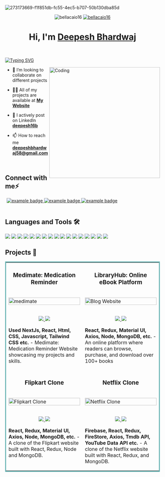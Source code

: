 ![273173669-f1f851db-fc55-4ec5-b707-50b130dba85d](https://github.com/bellacaio16/bellacaio16/assets/147348222/36ab5cc1-e0ae-48ec-823f-f0eeb8c181c9)

<p align="center">
<img src="https://komarev.com/ghpvc/?username=bellacaio16&label=Profile%20views&color=6805D3&style=flat" alt="bellacaio16" />
 <a href="https://github.com/bellacaio16?tab=followers"> 
  <img src="https://img.shields.io/github/followers/bellacaio16?style=social&label=Follow" alt="bellacaio16" />
 </a>
</p>

<h1 align="center" >Hi, I'm <a href="https://linkedin.com/in/deepesh16b" target="_blank">Deepesh Bhardwaj <br> </a> </h1> <br>

[![Typing SVG](https://readme-typing-svg.herokuapp.com?font=Fira+Code&weight=500&size=21&duration=4500&pause=1000&color=89E1FF&multiline=true&width=700&lines=A+passionate+Full+Stack+Developer+from+India)](https://git.io/typing-svg)

<img align="right" alt="Coding" width="360" src="https://www.wingstechsolutions.com/wp-content/uploads/2022/03/full-stack-development.gif">

- 👯 I’m looking to collaborate on different projects

- 👨‍💻 All of my projects are available at **[My Website](https://deepesh16b.netlify.app)**

- 📝 I actively post on LinkedIn **[deepesh16b](https://www.linkedin.com/in/deepesh16b/)**
 
- 📫 How to reach me **deepeshbhardwaj58@gmail.com**
<br>

## Connect with me⚡

<p align="left" style="margin: 0 5px;">
  <a href="https://linkedin.com/in/deepesh16b">
    <img src="https://github.com/bellacaio16/bellacaio16/assets/147348222/da3b8064-038d-498b-a79e-b61ae4de6092" alt="example badge" style="vertical-align:top margin:6px 4px">
  </a> 
  <a href="https://instagram.com/deepesh16b">
    <img src="https://github.com/bellacaio16/bellacaio16/assets/147348222/bcbadbb6-12c3-40e4-bfe7-21b085b288d1" alt="example badge" style="vertical-align:top margin:6px 4px">
  </a> 
 <a href="mailto:deepeshbhardwaj58@gmail.com">
    <img src="https://github.com/bellacaio16/bellacaio16/assets/147348222/0455c2c5-50ff-49eb-83d1-74376859427a" alt="example badge" style="vertical-align:top margin:6px 4px">
  </a> 

</p>
<br> 


## Languages and Tools 🛠

![](https://img.shields.io/badge/Code-HTML5-informational?style=flat&logo=html5&logoColor=white&color=brightgreen)
![](https://img.shields.io/badge/Code-CSS3-informational?style=flat&logo=css3&logoColor=white&color=brightgreen)
![](https://img.shields.io/badge/Code-JavaScript-informational?style=flat&logo=javascript&logoColor=white&color=brightgreen)
![](https://img.shields.io/badge/Code-Bootstrap-informational?style=flat&logo=bootstrap&logoColor=white&color=brightgreen)
![](https://img.shields.io/badge/Database-MongoDB-informational?style=flat&logo=mongodb&logoColor=white&color=brightgreen)
![](https://img.shields.io/badge/Database-MySQL-informational?style=flat&logo=mysql&logoColor=white&color=brightgreen)
![](https://img.shields.io/badge/Tool-Firebase-informational?style=flat&logo=firebase&logoColor=white&color=brightgreen)
![](https://img.shields.io/badge/Code-ReactJS-informational?style=flat&logo=react&logoColor=white&color=brightgreen)
![](https://img.shields.io/badge/Code-NodeJS-informational?style=flat&logo=node.js&logoColor=white&color=brightgreen)
![](https://img.shields.io/badge/Code-Python-informational?style=flat&logo=python&logoColor=white&color=brightgreen)
![](https://img.shields.io/badge/Code-C++-informational?style=flat&logo=cplusplus&logoColor=white&color=brightgreen)
![](https://img.shields.io/badge/Code-Express-informational?style=flat&logo=express&logoColor=white&color=brightgreen)
![](https://img.shields.io/badge/Code-SASS-informational?style=flat&logo=sass&logoColor=white&color=brightgreen)
![](https://img.shields.io/badge/Tools-Git-informational?style=flat&logo=git&logoColor=white&color=brightgreen)
![](https://img.shields.io/badge/Shell-Bash-informational?style=flat&logo=gnu-bash&logoColor=white&color=brightgreen)
![](https://img.shields.io/badge/OS-Linux-informational?style=flat&logo=linux&logoColor=white&color=brightgreen)
![](https://img.shields.io/badge/Editor-VSCode-informational?style=flat&logo=visualstudiocode&logoColor=white&color=brightgreen)
<br>

## Projects 🚀

<table bordercolor="#66b2b2">
   <tr>
     <td width="50%" valign="top">
  <h3 align="center">Medimate: Medication Reminder</h3>
  <br />
    <a target="_blank" href="https://medimate-rho.vercel.app/">
      <img src="https://github.com/bellacaio16/bellacaio16/assets/147348222/e4b6b383-eec5-42a7-b24a-3ee8de00d193" width="100%" alt="medimate"/>
    </a>
  <br />
    <p align="center">
      <br>
      <a href="https://github.com/bellacaio16/medimate-next.js" target="_blank">
        <img src="https://img.shields.io/static/v1?label=|&message=REPO&color=f&style=plastic&logo=github&logo-color=white"/>
      </a>
      <a href="https://medimate-rho.vercel.app/" target="_blank">
        <img src="https://img.shields.io/static/v1?label=|&message=WEBSITE&color=cdf998&style=plastic&logo=wordpress&logo-color=white"/>
      </a>
  </p>
    <p><strong>Used NextJs, React, Html, CSS, Javascript, Tailwind CSS etc.</strong> - Medimate: Medication Reminder Website showcasing my projects and skills.</p>
</td>
    <td width="50%" valign="top">
      <h3 align="center">LibraryHub: Online eBook Platform</h3>
      <br />
        <a target="_blank" href="https://libraryhub16.netlify.app/">
          <img src="https://github.com/bellacaio16/bellacaio16/assets/147348222/763c7925-9c64-4d17-ae00-a3439d198848" width="100%" alt="Blog Website"/>
        </a>
      <br />
        <p align="center">
          <br>
  <a href="https://github.com/bellacaio16/LibraryHub" target="_blank">
    <img src="https://img.shields.io/static/v1?label=|&message=REPO&color=f&style=plastic&logo=github&logo-color=white"/>
  </a>
  <a href="https://libraryhub16.netlify.app/" target="_blank">
    <img src="https://img.shields.io/static/v1?label=|&message=WEBSITE&color=cdf998&style=plastic&logo=wordpress&logo-color=white"/>
  </a>
      </p>
        <p><strong>React, Redux, Material UI, Axios, Node, MongoDB, etc.</strong> -An online platform where readers can browse, purchase, and download over 100+ books</p>
</td>
 

  </tr>
  <tr>
    <td width="50%" valign="top">
      <h3 align="center">Flipkart Clone</h3>
        <br />
        <a target="_blank" href="https://ecommerce16.netlify.app/">
            <img src="https://github.com/bellacaio16/bellacaio16/assets/147348222/32f0c698-bb24-4418-b6b9-d1493a12ca75" width="100%" alt="Flipkart Clone"/>
        </a>
        <br />
        <p align="center">
          <br>
  <a href="https://github.com/bellacaio16/flipkart-clone" target="_blank">
    <img src="https://img.shields.io/static/v1?label=|&message=REPO&color=f&style=plastic&logo=github&logo-color=white"/>
  </a>
  <a href="https://ecommerce16.netlify.app/" target="_blank">
    <img src="https://img.shields.io/static/v1?label=|&message=WEBSITE&color=cdf998&style=plastic&logo=wordpress&logo-color=white"/>
  </a>
      </p>
        <p><strong>React, Redux, Material UI, Axios, Node, MongoDB, etc.</strong> - A clone of the Flipkart website built with React, Redux, Node and MongoDB.</p>
    </td>
    <td width="50%" valign="top">
      <h3 align="center">Netflix Clone</h3>
        <br />
      <a target="_blank" href="https://netflix-29a21.web.app/">
            <img src="https://github.com/bellacaio16/bellacaio16/assets/147348222/c75aeb64-cf87-4e9b-a22a-8f3a7d88f011" width="100%"  alt="Netflix Clone"/>
        <br />
        <p align="center">
   <br>
  <a href="https://github.com/bellacaio16/Netflix-Clone" target="_blank">
    <img src="https://img.shields.io/static/v1?label=|&message=REPO&color=f&style=plastic&logo=github&logo-color=white"/>
  </a>
  <a href="https://netflix-29a21.web.app/" target="_blank">
    <img src="https://img.shields.io/static/v1?label=|&message=WEBSITE&color=cdf998&style=plastic&logo=wordpress&logo-color=white"/>
  </a>
      </p>
        <p><strong>Firebase, React, Redux, FireStore, Axios, Tmdb API, YouTube Data API etc.</strong> - A clone of the Netflix website built with React, Redux, and MongoDB.</p>
    </td>
  </tr>
  
 
  
</table>


